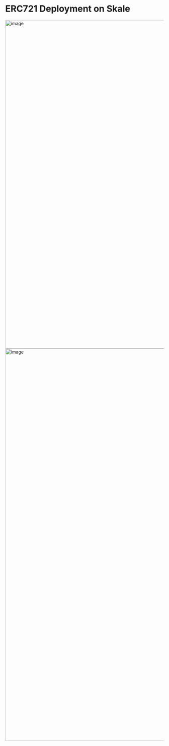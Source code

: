# ERC721 Deployment on Skale

<img width="1043" alt="image" src="https://user-images.githubusercontent.com/7644450/154853587-d7a2c350-0fc0-4710-ade1-0a2931b7b941.png">

<img width="1245" alt="image" src="https://user-images.githubusercontent.com/7644450/154853593-06add2ab-6626-4429-8036-f22c898a9592.png">
